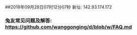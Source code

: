 ##2018年09月28日07时12分07秒 新址: 142.93.174.172
### 兔友常见问题及解答: https://github.com/wanggonging/d/blob/w/FAQ.md
